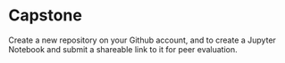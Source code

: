 # Capstone
 Create a new repository on your Github account, and to create a Jupyter Notebook and submit a shareable link to it for peer evaluation.
